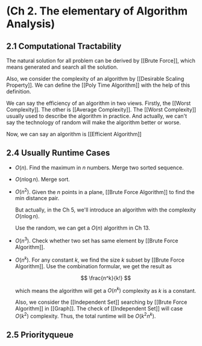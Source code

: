 # (Ch 2. The elementary of Algorithm Analysis)

## 2.1 Computational Tractability


The natural solution for all problem can be derived by [[Brute Force]], which means generated and search all the solution.

Also, we consider the complexity of an algorithm by [[Desirable Scaling Property]]. We can define the [[Poly Time Algorithm]] with the help of this definition.

We can say the efficiency of an algorithm in two views. Firstly, the [[Worst Complexity]]. The other is [[Average Complexity]]. The [[Worst Complexity]] usually used to describe the algorithm in practice. And actually, we can't say the technology of random will make the algorithm better or worse.

Now, we can say an algorithm is [[Efficient Algorithm]]


## 2.4 Usually Runtime Cases

- $O(n)$.
  Find the maximum in $n$ numbers.
  Merge two sorted sequence.

- $O(n\log n)$.
  Merge sort.

- $O(n^2)$.
  Given the $n$ points in a plane, [[Brute Force Algorithm]] to find the min distance pair.

  But actually, in the Ch 5, we'll introduce an algorithm with the complexity $O(n\log n)$.

  Use the random, we can get a $O(n)$ algorithm in Ch 13.

- $O(n^3)$.
  Check whether two set has same element by [[Brute Force Algorithm]].

- $O(n^k)$.
  For any constant $k$, we find the size $k$ subset by [[Brute Force Algorithm]]. Use the combination formular, we get the result as

  $$ \frac{n^k}{k!} $$

  which means the algorithm will get a $O(n^k)$ complexity as $k$ is a constant.

  Also, we consider the [[Independent Set]] searching by [[Brute Force Algorithm]] in [[Graph]]. The check of [[Independent Set]] will case $O(k^2)$ complexity. Thus, the total runtime will be $O(k^2n^k)$.

## 2.5 Priorityqueue

